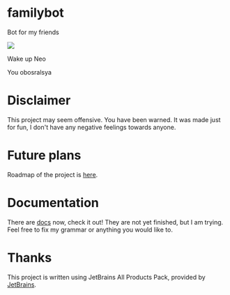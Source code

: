 # familybot
Bot for my friends

![](https://storozhenko.dev/images/jesus_final-min.png)

Wake up Neo

You obosralsya

# Disclaimer
This project may seem offensive. You have been warned.
It was made just for fun, I don't have any negative feelings towards anyone.


# Future plans
Roadmap of the project is [here](https://www.notion.so/6f559661e3d34f4b954ef3629bf959e5).

# Documentation
There are [docs](./DOCUMENTATION.md) now, check it out! They are not yet finished, but I am trying.
Feel free to fix my grammar or anything you would like to.

# Thanks
This project is written using JetBrains All Products Pack, provided by [JetBrains](https://www.jetbrains.com/?from=familybot).
